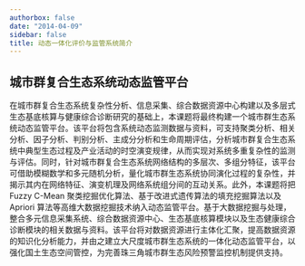```yaml
---
authorbox: false
date: "2014-04-09"
sidebar: false
title: 动态一体化评价与监管系统简介
---
```


## 城市群复合生态系统动态监管平台

在城市群复合生态系统复杂性分析、信息采集、综合数据资源中心构建以及多层式生态基底核算与健康综合诊断研究的基础上，本课题将最终构建一个城市群生态系统动态监管平台。该平台将包含系统动态监测数据与资料，可支持聚类分析、相关分析、因子分析、判别分析、主成分分析和生命周期评估，分析城市群复合生态系统中典型生态过程及产业活动的时空演变规律，从而实现对系统多重复杂性的监测与评估。同时，针对城市群复合生态系统网络结构的多层次、多组分特征，该平台可借助模糊数学和多元随机分析，量化城市群生态系统协同演化过程的复杂性，并揭示其内在网络特征、演变机理及网络系统组分间的互动关系。此外，本课题将把Fuzzy C-Mean 聚类挖掘优化算法、基于改进式遗传算法的填充挖掘算法以及Apriori 算法等高维大数据挖掘技术纳入动态监管平台。基于大数据挖掘与处理，整合多元信息采集系统、综合数据资源中心、生态基底核算模块以及生态健康综合诊断模块的相关数据与资料。该平台将对数据资源进行主体化汇聚，提高数据资源的知识化分析能力，并由之建立大尺度城市群生态系统的一体化动态监管平台，以强化国土生态空间管控，为完善珠三角城市群生态风险预警监控机制提供支持。
